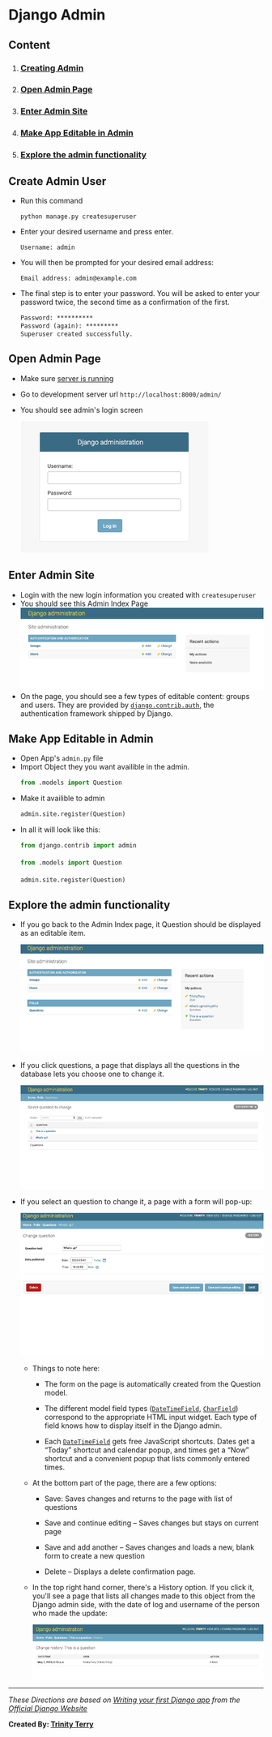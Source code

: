 # Django Admin
## Content

1. ### [Creating Admin]()
1. ### [Open Admin Page]()
1. ### [Enter Admin Site]()
1. ### [Make App Editable in Admin]()
1. ### [Explore the admin functionality]()

## Create Admin User
- Run this command
    ```shell
    python manage.py createsuperuser
    ```
- Enter your desired username and press enter.
    ```shell
    Username: admin
    ```
- You will then be prompted for your desired email address:
    ```shell
    Email address: admin@example.com
    ```
- The final step is to enter your password. You will be asked to enter your password twice, the second time as a confirmation of the first.
    ```shell
    Password: **********
    Password (again): *********
    Superuser created successfully.
    ```
## Open Admin Page
- Make sure [server is running](https://github.com/TrinityTerry/django-directions/blob/master/contents/run_server.md#run-server)
- Go to development server url `http://localhost:8000/admin/`
- You should see admin's login screen

    ![Admin Login Screen](images/admin_login_screen.png)

## Enter Admin Site
- Login with the new login information you created with `createsuperuser`
- You should see this Admin Index Page
    ![Admin Index Page](images/admin_index.png)
- On the page, you should see a few types of editable content: groups and users. They are provided by [`django.contrib.auth`](https://docs.djangoproject.com/en/3.0/topics/auth/#module-django.contrib.auth), the authentication framework shipped by Django.

## Make App Editable in Admin
- Open App's `admin.py` file
- Import Object they you want availible in the admin.
    ```python
    from .models import Question
    ```
- Make it availible to admin
    ```python
    admin.site.register(Question)
    ```
- In all it will look like this:
    ```python
    from django.contrib import admin

    from .models import Question

    admin.site.register(Question)
    ```

## Explore the admin functionality
- If you go back to the Admin Index page, it Question should be displayed as an editable item.

    ![Updated Admin Question](images/updated_admin_question.png)
- If you click questions, a page that displays all the questions in the database lets you choose one to change it.

    ![question_admin_page](images/question_admin_page.png)

- If you select an question to change it, a page with a form will pop-up:

    ![Editing form for question object](images/admin_edit_question.png)

    - Things to note here:

        - The form on the page is automatically created from the Question model.

        - The different model field types ([`DateTimeField`](https://docs.djangoproject.com/en/3.0/ref/models/fields/#django.db.models.DateTimeField), [`CharField`](https://docs.djangoproject.com/en/3.0/ref/models/fields/#django.db.models.CharField)) correspond to the appropriate HTML input widget. Each type of field knows how to display itself in the Django admin.

        - Each [`DateTimeField`](https://docs.djangoproject.com/en/3.0/ref/models/fields/#django.db.models.DateTimeField) gets free JavaScript shortcuts. Dates get a “Today” shortcut and calendar popup, and times get a “Now” shortcut and a convenient popup that lists commonly entered times.

    - At the bottom part of the page, there are a few options:

        - Save: Saves changes and returns to the page with list of questions 

        - Save and continue editing – Saves changes but stays on current page

        - Save and add another – Saves changes and loads a new, blank form to create a new question

        - Delete – Displays a delete confirmation page.

    - In the top right hand corner, there's a History option. If you click it, you'll see a page that lists all changes made to this object from the Django admin side, with the date of log and username of the person who made the update:

        ![History page for question object](images/admin_history_page.png)
***
*These Directions are based on [Writing your first Django app](https://docs.djangoproject.com/en/3.0/intro/tutorial01/) from the [Official Django Website](https://www.djangoproject.com/)*

__Created By: [Trinity Terry](https://github.com/TrinityTerry)__